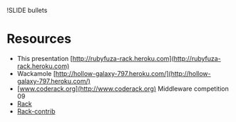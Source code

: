 !SLIDE bullets

# Resources
* This presentation [http://rubyfuza-rack.heroku.com](http://rubyfuza-rack.heroku.com)
* Wackamole [http://hollow-galaxy-797.heroku.com/](http://hollow-galaxy-797.heroku.com/)
* [www.coderack.org](http://www.coderack.org) Middleware competition 09
* [Rack](http://rack.rubyforge.org/)
* [Rack-contrib](https://github.com/rack/rack-contrib)
